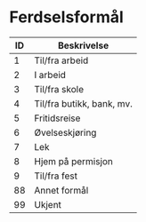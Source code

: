 # Ferdselsformål

| ID | Beskrivelse               |
|----|---------------------------|
| 1  | Til/fra arbeid            |
| 2  | I arbeid                  |
| 3  | Til/fra skole             |
| 4  | Til/fra butikk, bank, mv. |
| 5  | Fritidsreise              |
| 6  | Øvelseskjøring            |
| 7  | Lek                       |
| 8  | Hjem på permisjon         |
| 9  | Til/fra fest              |
| 88 | Annet formål              |
| 99 | Ukjent                    |